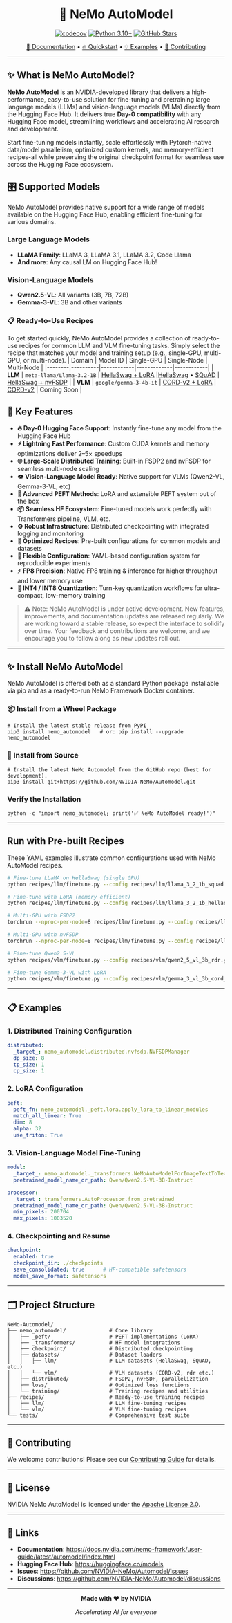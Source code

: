 <div align="center">

# 🚀 NeMo AutoModel

</div>

<div align="center">

<!-- [![License](https://img.shields.io/badge/License-Apache%202.0-blue.svg)](https://opensource.org/licenses/Apache-2.0) -->
[![codecov](https://codecov.io/github/NVIDIA-NeMo/Automodel/graph/badge.svg?token=4NMKZVOW2Z)](https://codecov.io/github/NVIDIA-NeMo/Automodel)
[![Python 3.10+](https://img.shields.io/badge/python-3.10+-blue.svg)](https://www.python.org/downloads/release/python-3100/)
[![GitHub Stars](https://img.shields.io/github/stars/NVIDIA-NeMo/Automodel.svg?style=social&label=Star&maxAge=2592000)](https://github.com/NVIDIA-NeMo/Automodel/stargazers/)

<!-- **Day-0 integration with Hugging Face models automating fine-tuning and pretraining with pytorch-native parallelism, custom-kernels and optimized recipes** -->

[📖 Documentation](https://github.com/NVIDIA-NeMo/Automodel/) • [🔥 Quickstart](#quickstart) • [💡 Examples](https://github.com/NVIDIA-NeMo/Automodel/tree/main/recipes) • [🤝 Contributing](CONTRIBUTING.md)

</div>

---

## ✨ What is NeMo AutoModel?

**NeMo AutoModel** is an NVIDIA-developed library that delivers a high-performance, easy-to-use solution for fine-tuning and pretraining large language models (LLMs) and vision-language models (VLMs) directly from the Hugging Face Hub. It delivers true **Day-0 compatibility** with any Hugging Face model, streamlining workflows and accelerating AI research and development.

Start fine-tuning models instantly, scale effortlessly with Pytorch-native data/model parallelism, optimized custom kernels, and memory-efficient recipes-all while preserving the original checkpoint format for seamless use across the Hugging Face ecosystem.


## 🎛️ Supported Models
NeMo AutoModel provides native support for a wide range of models available on the Hugging Face Hub, enabling efficient fine-tuning for various domains.

### Large Language Models
- **LLaMA Family**: LLaMA 3, LLaMA 3.1, LLaMA 3.2, Code Llama
- **And more**: Any causal LM on Hugging Face Hub!

### Vision-Language Models
- **Qwen2.5-VL**: All variants (3B, 7B, 72B)
- **Gemma-3-VL**: 3B and other variants

### 📋 Ready-to-Use Recipes
To get started quickly, NeMo AutoModel provides a collection of ready-to-use recipes for common LLM and VLM fine-tuning tasks. Simply select the recipe that matches your model and training setup (e.g., single-GPU, multi-GPU, or multi-node). 
| Domain | Model ID | Single-GPU | Single-Node | Multi-Node |
|--------|----------|------------|-------------|------------|
| **LLM** | `meta-llama/Llama-3.2-1B` | [HellaSwag + LoRA](recipes/llm/llama_3_2_1b_hellaswag_peft.yaml) |[HellaSwag](recipes/llm/llama_3_2_1b_hellaswag.yaml) • [SQuAD](recipes/llm/llama_3_2_1b_squad.yaml) |  [HellaSwag + nvFSDP](recipes/llm/llama_3_2_1b_hellaswag_nvfsdp.yaml) |
| **VLM** | `google/gemma-3-4b-it` | [CORD-v2 + LoRA](recipes/vlm/gemma_3_vl_3b_cord_v2_peft.yaml) | [CORD-v2](recipes/vlm/gemma_3_vl_3b_cord_v2.yaml) | Coming Soon |


<!-- 
### PEFT Methods
- **LoRA**: Low-Rank Adaptation
<!-- - **DoRA**: Weight-Decomposed Low-Rank Adaptation
- **Custom**: Easy to implement new PEFT methods -->


## 🚀 Key Features

- **🔥 Day-0 Hugging Face Support**: Instantly fine-tune any model from the Hugging Face Hub
- **⚡ Lightning Fast Performance**: Custom CUDA kernels and memory optimizations deliver 2–5× speedups
- **🌐 Large-Scale Distributed Training**: Built-in FSDP2 and nvFSDP for seamless multi-node scaling
- **👁️ Vision-Language Model Ready**: Native support for VLMs (Qwen2-VL, Gemma-3-VL, etc)
- **🧩 Advanced PEFT Methods**: LoRA and extensible PEFT system out of the box
- **📦 Seamless HF Ecosystem**: Fine-tuned models work perfectly with Transformers pipeline, VLM, etc.
- **⚙️ Robust Infrastructure**: Distributed checkpointing with integrated logging and monitoring
- **🎯 Optimized Recipes**: Pre-built configurations for common models and datasets
- **🔧 Flexible Configuration**: YAML-based configuration system for reproducible experiments
- **⚡ FP8 Precision**: Native FP8 training & inference for higher throughput and lower memory use
- **🔢 INT4 / INT8 Quantization**: Turn-key quantization workflows for ultra-compact, low-memory training

> ⚠️ Note: NeMo AutoModel is under active development. New features, improvements, and documentation updates are released regularly. We are working toward a stable release, so expect the interface to solidify over time. Your feedback and contributions are welcome, and we encourage you to follow along as new updates roll out.

---
## ✨ Install NeMo AutoModel
NeMo AutoModel is offered both as a standard Python package installable via pip and as a ready-to-run NeMo Framework Docker container.

### 📦 Install from a Wheel Package
```
# Install the latest stable release from PyPI
pip3 install nemo_automodel   # or: pip install --upgrade nemo_automodel
```

### 🔧 Install from Source
```
# Install the latest NeMo Automodel from the GitHub repo (best for development).
pip3 install git+https://github.com/NVIDIA-NeMo/Automodel.git
```

<!-- ### 🐳 NeMo Container
```bash
# Pull the latest NeMo Framework container
docker pull nvcr.io/nvidia/nemo:25.07

# Run with GPU support
docker run --gpus all -it --rm \
    -v $(pwd):/workspace \
    nvcr.io/nvidia/nemo:25.07 bash
``` -->

### Verify the Installation
```
python -c "import nemo_automodel; print('✅ NeMo AutoModel ready!')"
```

---

<!-- ## 🔥 Quickstart -->

<!-- ### 30-Second Fine-tuning

```python
import nemo_automodel as na

# Load any Hugging Face model
model = na.NeMoAutoModelForCausalLM.from_pretrained("meta-llama/Llama-3.2-1B")

# Apply LoRA with one line
na.peft.lora(model, rank=16, alpha=32)

# Your model is ready for training!
``` -->

## Run with Pre-built Recipes
These YAML examples illustrate common configurations used with NeMo AutoModel recipes.

```bash
# Fine-tune LLaMA on HellaSwag (single GPU)
python recipes/llm/finetune.py --config recipes/llm/llama_3_2_1b_squad.yaml

# Fine-tune with LoRA (memory efficient)
python recipes/llm/finetune.py --config recipes/llm/llama_3_2_1b_hellaswag_peft.yaml

# Multi-GPU with FSDP2
torchrun --nproc-per-node=8 recipes/llm/finetune.py --config recipes/llm/llama_3_2_1b_hellaswag.yaml

# Multi-GPU with nvFSDP
torchrun --nproc-per-node=8 recipes/llm/finetune.py --config recipes/llm/llama_3_2_1b_hellaswag_nvfsdp.yaml

```
<!-- # #Multi-Node training
# torchrun --nproc-per-node=8 --nnodes=2 \
#     recipes/llm/finetune.py --config recipes/llm/llama_3_2_1b_squad_nvfsdp.yaml
### Vision-Language Models -->

```bash
# Fine-tune Qwen2.5-VL
python recipes/vlm/finetune.py --config recipes/vlm/qwen2_5_vl_3b_rdr.yaml

# Fine-tune Gemma-3-VL with LoRA
python recipes/vlm/finetune.py --config recipes/vlm/gemma_3_vl_3b_cord_v2_peft.yaml
```

---

## 📋 Examples


### 1. Distributed Training Configuration

```yaml
distributed:
  _target_: nemo_automodel.distributed.nvfsdp.NVFSDPManager
  dp_size: 8
  tp_size: 1
  cp_size: 1

```

### 2. LoRA Configuration
```yaml
peft:
  peft_fn: nemo_automodel._peft.lora.apply_lora_to_linear_modules
  match_all_linear: True
  dim: 8
  alpha: 32
  use_triton: True
```

### 3. Vision-Language Model Fine-Tuning
```yaml
model:
  _target_: nemo_automodel._transformers.NeMoAutoModelForImageTextToText.from_pretrained
  pretrained_model_name_or_path: Qwen/Qwen2.5-VL-3B-Instruct

processor:
  _target_: transformers.AutoProcessor.from_pretrained
  pretrained_model_name_or_path: Qwen/Qwen2.5-VL-3B-Instruct
  min_pixels: 200704
  max_pixels: 1003520
```

### 4. Checkpointing and Resume
```yaml
checkpoint:
  enabled: true
  checkpoint_dir: ./checkpoints
  save_consolidated: true      # HF-compatible safetensors
  model_save_format: safetensors
```

---

<!-- ## ⚡ Performance (Do we have a table like to show/do we want to show it?)

NeMo AutoModel delivers significant speedups through optimized kernels and distributed training:

| Model | Method | Speedup | Memory Savings |
|-------|--------|---------|----------------|
| LLaMA-3-8B | LoRA + Liger | **3.2x** | 60% |
| Qwen2.5-7B | Full FT + FSDP2 | **2.8x** | 40% |  
| Gemma-2-9B | DoRA + Cut-CE | **4.1x** | 55% |

### Optimizations Included
- **Liger Kernel**: Optimized attention and MLP operations
- **Cut-CrossEntropy**: Memory-efficient loss computation
- **FSDP2**: Latest fully sharded data parallelism
- **nvFSDP**: NVIDIA's enterprise FSDP implementation
- **Mixed Precision**: Automatic FP16/BF16 training

--- -->

## 🗂️ Project Structure

```
NeMo-Automodel/
├── nemo_automodel/              # Core library
│   ├── _peft/                   # PEFT implementations (LoRA)
│   ├── _transformers/           # HF model integrations  
│   ├── checkpoint/              # Distributed checkpointing
│   ├── datasets/                # Dataset loaders
│   │   ├── llm/                 # LLM datasets (HellaSwag, SQuAD, etc.)
│   │   └── vlm/                 # VLM datasets (CORD-v2, rdr etc.)
│   ├── distributed/             # FSDP2, nvFSDP, parallelization
│   ├── loss/                    # Optimized loss functions
│   └── training/                # Training recipes and utilities
├── recipes/                     # Ready-to-use training recipes
│   ├── llm/                     # LLM fine-tuning recipes
│   └── vlm/                     # VLM fine-tuning recipes  
└── tests/                       # Comprehensive test suite
```

---

## 🤝 Contributing

We welcome contributions! Please see our [Contributing Guide](CONTRIBUTING.md) for details.

---

## 📄 License

NVIDIA NeMo AutoModel is licensed under the [Apache License 2.0](https://github.com/NVIDIA-NeMo/Automodel/blob/main/LICENSE).

---


## 🔗 Links

- **Documentation**: https://docs.nvidia.com/nemo-framework/user-guide/latest/automodel/index.html
- **Hugging Face Hub**: https://huggingface.co/models
- **Issues**: https://github.com/NVIDIA-NeMo/Automodel/issues
- **Discussions**: https://github.com/NVIDIA-NeMo/Automodel/discussions

---

<div align="center">

**Made with ❤️ by NVIDIA**

*Accelerating AI for everyone*

</div>
